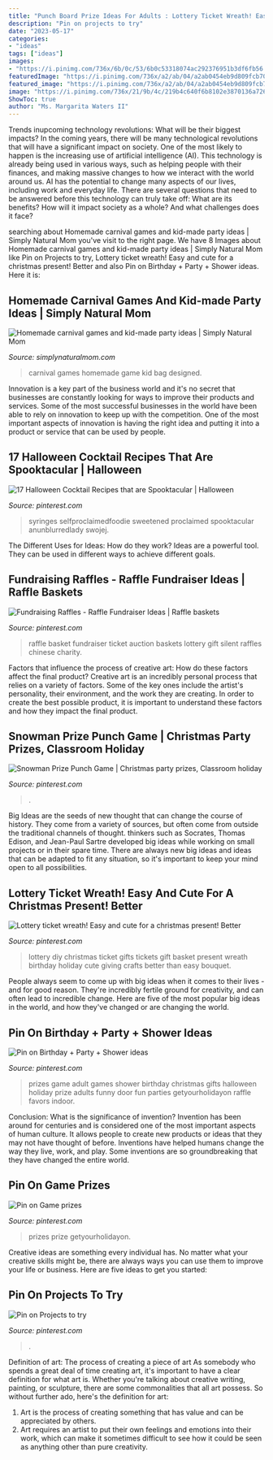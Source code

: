 ```yaml
---
title: "Punch Board Prize Ideas For Adults : Lottery Ticket Wreath! Easy And Cute For A Christmas Present! Better"
description: "Pin on projects to try"
date: "2023-05-17"
categories:
- "ideas"
tags: ["ideas"]
images:
- "https://i.pinimg.com/736x/6b/0c/53/6b0c53318074ac292376951b3df6fb56.jpg"
featuredImage: "https://i.pinimg.com/736x/a2/ab/04/a2ab0454eb9d809fcb7039e197a35b02.jpg"
featured_image: "https://i.pinimg.com/736x/a2/ab/04/a2ab0454eb9d809fcb7039e197a35b02.jpg"
image: "https://i.pinimg.com/736x/21/9b/4c/219b4c640f6b8102e3870136a72616f8.jpg"
ShowToc: true
author: "Ms. Margarita Waters II"
---
```



Trends inupcoming technology revolutions: What will be their biggest impacts?
In the coming years, there will be many technological revolutions that will have a significant impact on society. One of the most likely to happen is the increasing use of artificial intelligence (AI). This technology is already being used in various ways, such as helping people with their finances, and making massive changes to how we interact with the world around us. AI has the potential to change many aspects of our lives, including work and everyday life. There are several questions that need to be answered before this technology can truly take off: What are its benefits? How will it impact society as a whole? And what challenges does it face?

	

		
searching about Homemade carnival games and kid-made party ideas | Simply Natural Mom you've visit to the right page. We have 8 Images about Homemade carnival games and kid-made party ideas | Simply Natural Mom like Pin on Projects to try, Lottery ticket wreath! Easy and cute for a christmas present! Better and also Pin on Birthday + Party + Shower ideas. Here it is:
		
    
## Homemade Carnival Games And Kid-made Party Ideas | Simply Natural Mom

<img loading=lazy src="http://simplynaturalmom.com/wp-content/uploads/2012/05/IMG_0738-1024x768.jpg" onerror="this.onerror=null;this.src='https://tse3.mm.bing.net/th?id=OIP.b0ditkoOEf-ldbkSMyuccgHaFj&amp;pid=15.1';" alt="Homemade carnival games and kid-made party ideas | Simply Natural Mom">

_Source: simplynaturalmom.com_

>carnival games homemade game kid bag designed. 

	

Innovation is a key part of the business world and it's no secret that businesses are constantly looking for ways to improve their products and services. Some of the most successful businesses in the world have been able to rely on innovation to keep up with the competition. One of the most important aspects of innovation is having the right idea and putting it into a product or service that can be used by people.

    
## 17 Halloween Cocktail Recipes That Are Spooktacular | Halloween

<img loading=lazy src="https://i.pinimg.com/originals/13/d4/5d/13d45d853da994325ca8bd2b48fde4e0.jpg" onerror="this.onerror=null;this.src='https://tse2.mm.bing.net/th?id=OIP.8mQH0pbBSjt930Oxv4dJUgHaLH&amp;pid=15.1';" alt="17 Halloween Cocktail Recipes that are Spooktacular | Halloween">

_Source: pinterest.com_

>syringes selfproclaimedfoodie sweetened proclaimed spooktacular anunblurredlady swojej. 

	

The Different Uses for Ideas: How do they work?
Ideas are a powerful tool. They can be used in different ways to achieve different goals.

    
## Fundraising Raffles - Raffle Fundraiser Ideas | Raffle Baskets

<img loading=lazy src="https://i.pinimg.com/originals/fb/0e/aa/fb0eaaeacdacd3107d2c2c89ada5af0b.jpg" onerror="this.onerror=null;this.src='https://tse4.mm.bing.net/th?id=OIP.WAdJdIYK7_qO_ws5ZBEM3wHaNL&amp;pid=15.1';" alt="Fundraising Raffles - Raffle Fundraiser Ideas | Raffle baskets">

_Source: pinterest.com_

>raffle basket fundraiser ticket auction baskets lottery gift silent raffles chinese charity. 

	

Factors that influence the process of creative art: How do these factors affect the final product?
Creative art is an incredibly personal process that relies on a variety of factors. Some of the key ones include the artist's personality, their environment, and the work they are creating. In order to create the best possible product, it is important to understand these factors and how they impact the final product.

    
## Snowman Prize Punch Game | Christmas Party Prizes, Classroom Holiday

<img loading=lazy src="https://i.pinimg.com/736x/21/9b/4c/219b4c640f6b8102e3870136a72616f8.jpg" onerror="this.onerror=null;this.src='https://tse4.mm.bing.net/th?id=OIP.dWJOzop-jQvG98YGxl9VwgHaOD&amp;pid=15.1';" alt="Snowman Prize Punch Game | Christmas party prizes, Classroom holiday">

_Source: pinterest.com_

>. 

	

Big Ideas are the seeds of new thought that can change the course of history. They come from a variety of sources, but often come from outside the traditional channels of thought. thinkers such as Socrates, Thomas Edison, and Jean-Paul Sartre developed big ideas while working on small projects or in their spare time. There are always new big ideas and ideas that can be adapted to fit any situation, so it's important to keep your mind open to all possibilities.

    
## Lottery Ticket Wreath! Easy And Cute For A Christmas Present! Better

<img loading=lazy src="https://i.pinimg.com/originals/42/54/2c/42542cfeaeca27208bf1e80a2c996dcf.jpg" onerror="this.onerror=null;this.src='https://tse1.mm.bing.net/th?id=OIP.ejQTN9foMvgnItHoXmwFVwHaHa&amp;pid=15.1';" alt="Lottery ticket wreath! Easy and cute for a christmas present! Better">

_Source: pinterest.com_

>lottery diy christmas ticket gifts tickets gift basket present wreath birthday holiday cute giving crafts better than easy bouquet. 

	

People always seem to come up with big ideas when it comes to their lives - and for good reason. They're incredibly fertile ground for creativity, and can often lead to incredible change. Here are five of the most popular big ideas in the world, and how they've changed or are changing the world.

    
## Pin On Birthday + Party + Shower Ideas

<img loading=lazy src="https://i.pinimg.com/736x/6b/0c/53/6b0c53318074ac292376951b3df6fb56.jpg" onerror="this.onerror=null;this.src='https://tse4.mm.bing.net/th?id=OIP.__k5rqWHqTdhQkwBJMQJFwHaLH&amp;pid=15.1';" alt="Pin on Birthday + Party + Shower ideas">

_Source: pinterest.com_

>prizes game adult games shower birthday christmas gifts halloween holiday prize adults funny door fun parties getyourholidayon raffle favors indoor. 

	

Conclusion: What is the significance of invention?
Invention has been around for centuries and is considered one of the most important aspects of human culture. It allows people to create new products or ideas that they may not have thought of before. Inventions have helped humans change the way they live, work, and play. Some inventions are so groundbreaking that they have changed the entire world.

    
## Pin On Game Prizes

<img loading=lazy src="https://i.pinimg.com/736x/a2/ab/04/a2ab0454eb9d809fcb7039e197a35b02.jpg" onerror="this.onerror=null;this.src='https://tse4.mm.bing.net/th?id=OIP.xXydoBXRSMe6i2nsjfEolQHaO0&amp;pid=15.1';" alt="Pin on Game prizes">

_Source: pinterest.com_

>prizes prize getyourholidayon. 

	

Creative ideas are something every individual has. No matter what your creative skills might be, there are always ways you can use them to improve your life or business. Here are five ideas to get you started: 

    
## Pin On Projects To Try

<img loading=lazy src="https://i.pinimg.com/originals/35/c9/3f/35c93fea9169a07d07a413fa33b2cc11.jpg" onerror="this.onerror=null;this.src='https://tse1.mm.bing.net/th?id=OIP.Ny6ZkGRpeEHRI4fDAfA15QHaKs&amp;pid=15.1';" alt="Pin on Projects to try">

_Source: pinterest.com_

>. 

	

Definition of art: The process of creating a piece of art
As somebody who spends a great deal of time creating art, it's important to have a clear definition for what art is. Whether you're talking about creative writing, painting, or sculpture, there are some commonalities that all art possess. So without further ado, here's the definition for art: 
1. Art is the process of creating something that has value and can be appreciated by others.
2. Art requires an artist to put their own feelings and emotions into their work, which can make it sometimes difficult to see how it could be seen as anything other than pure creativity.

